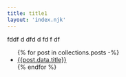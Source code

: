 ```yaml
---
title: title1
layout: 'index.njk'
---
```


fddf d dfd  d fd f df

<ul>
    {% for post in collections.posts -%}
        <li>
            <a href="{{ post.url }}">{{post.data.title}}</a>
        </li>
    {% endfor %}
</ul>

